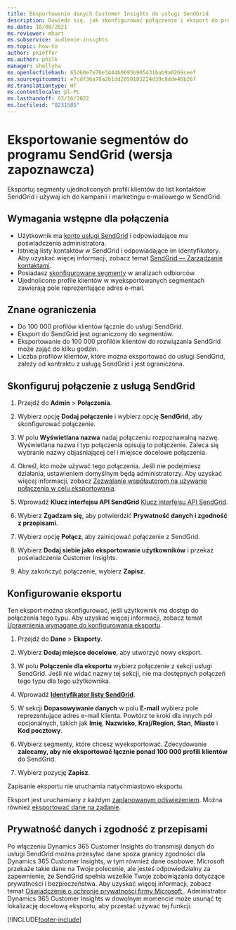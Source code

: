 ```yaml
---
title: Eksportowanie danych Customer Insights do usługi SendGrid
description: Dowiedz się, jak skonfigurować połączenie i eksport do programu SendGrid.
ms.date: 10/08/2021
ms.reviewer: mhart
ms.subservice: audience-insights
ms.topic: how-to
author: pkieffer
ms.author: philk
manager: shellyha
ms.openlocfilehash: 65d60e7e70e3444b0695b905431bab9a0269ceef
ms.sourcegitcommit: e7cdf36a78a2b1dd2850183224d39c8dde46b26f
ms.translationtype: HT
ms.contentlocale: pl-PL
ms.lasthandoff: 02/16/2022
ms.locfileid: "8231585"
---
```

# <a name="export-segments-to-sendgrid-preview"></a>Eksportowanie segmentów do programu SendGrid (wersja zapoznawcza)

Eksportuj segmenty ujednoliconych profili klientów do list kontaktów SendGrid i używaj ich do kampanii i marketingu e-mailowego w SendGrid. 

## <a name="prerequisites-for-a-connection"></a>Wymagania wstępne dla połączenia

-   Użytkownik ma [konto usługi SendGrid](https://sendgrid.com/) i odpowiadające mu poświadczenia administratora.
-   Istnieją listy kontaktów w SendGrid i odpowiadające im identyfikatory. Aby uzyskać więcej informacji, zobacz temat [SendGrid — Zarządzanie kontaktami](https://sendgrid.com/docs/ui/managing-contacts/create-and-manage-contacts/#manage-contacts).
-   Posiadasz [skonfigurowane segmenty](segments.md) w analizach odbiorców.
-   Ujednolicone profile klientów w wyeksportowanych segmentach zawierają pole reprezentujące adres e-mail.

## <a name="known-limitations"></a>Znane ograniczenia

- Do 100 000 profilów klientów łącznie do usługi SendGrid.
- Eksport do SendGrid jest ograniczony do segmentów.
- Eksportowanie do 100 000 profilów klientów do rozwiązania SendGrid może zająć do kilku godzin. 
- Liczba profilów klientów, które można eksportować do usługi SendGrid, zależy od kontraktu z usługą SendGrid i jest ograniczona.

## <a name="set-up-connection-to-sendgrid"></a>Skonfiguruj połączenie z usługą SendGrid

1. Przejdź do **Admin** > **Połączenia**.

1. Wybierz opcję **Dodaj połączenie** i wybierz opcję **SendGrid**, aby skonfigurować połączenie.

1. W polu **Wyświetlana nazwa** nadaj połączeniu rozpoznawalną nazwę. Wyświetlana nazwa i typ połączenia opisują to połączenie. Zaleca się wybranie nazwy objaśniającej cel i miejsce docelowe połączenia.

1. Określ, kto może używać tego połączenia. Jeśli nie podejmiesz działania, ustawieniem domyślnym będą administratorzy. Aby uzyskać więcej informacji, zobacz [Zezwalanie współautorom na używanie połączenia w celu eksportowania](connections.md#allow-contributors-to-use-a-connection-for-exports).

1. Wprowadź **Klucz interfejsu API SendGrid** [Klucz interfejsu API SendGrid](https://sendgrid.com/docs/ui/account-and-settings/api-keys/).

1. Wybierz **Zgadzam się**, aby potwierdzić **Prywatność danych i zgodność z przepisami**.

1. Wybierz opcję **Połącz**, aby zainicjować połączenie z SendGrid.

1. Wybierz **Dodaj siebie jako eksportowanie użytkowników** i przekaż poświadczenia Customer Insights.

1. Aby zakończyć połączenie, wybierz **Zapisz**.

## <a name="configure-an-export"></a>Konfigurowanie eksportu

Ten eksport można skonfigurować, jeśli użytkownik ma dostęp do połączenia tego typu. Aby uzyskać więcej informacji, zobacz temat [Uprawnienia wymagane do konfigurowania eksportu](export-destinations.md#set-up-a-new-export).

1. Przejdź do **Dane** > **Eksporty**.

1. Wybierz **Dodaj miejsce docelowe**, aby utworzyć nowy eksport.

1. W polu **Połączenie dla eksportu** wybierz połączenie z sekcji usługi SendGrid. Jeśli nie widać nazwy tej sekcji, nie ma dostępnych połączeń tego typu dla tego użytkownika.

1. Wprowadź **[Identyfikator listy SendGrid](https://sendgrid.com/docs/ui/managing-contacts/create-and-manage-contacts/#manage-contacts)**.

1. W sekcji **Dopasowywanie danych** w polu **E-mail** wybierz pole reprezentujące adres e-mail klienta. Powtórz te kroki dla innych pól opcjonalnych, takich jak **Imię**, **Nazwisko**, **Kraj/Region**, **Stan**, **Miasto** i **Kod pocztowy**.

1. Wybierz segmenty, które chcesz wyeksportować. Zdecydowanie **zalecamy, aby nie eksportować łącznie ponad 100 000 profili klientów** do SendGrid. 

1. Wybierz pozycję **Zapisz**.

Zapisanie eksportu nie uruchamia natychmiastowo eksportu.

Eksport jest uruchamiany z każdym [zaplanowanym odświeżeniem](system.md#schedule-tab). Można również [eksportować dane na żądanie](export-destinations.md#run-exports-on-demand). 

## <a name="data-privacy-and-compliance"></a>Prywatność danych i zgodność z przepisami

Po włączeniu Dynamics 365 Customer Insights do transmisji danych do usługi SendGrid można przesyłać dane spoza granicy zgodności dla Dynamics 365 Customer Insights, w tym również dane osobowe. Microsoft przekaże takie dane na Twoje polecenie, ale jesteś odpowiedzialny za zapewnienie, że SendGrid spełnia wszelkie Twoje zobowiązania dotyczące prywatności i bezpieczeństwa. Aby uzyskać więcej informacji, zobacz temat [Oświadczenie o ochronie prywatności firmy Microsoft.](https://go.microsoft.com/fwlink/?linkid=396732).
Administrator Dynamics 365 Customer Insights w dowolnym momencie może usunąć tę lokalizację docelową eksportu, aby przestać używać tej funkcji.


[!INCLUDE[footer-include](../includes/footer-banner.md)]
